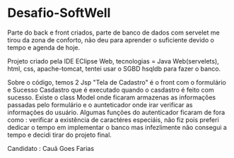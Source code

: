 # Desafio-SoftWell
Parte do back e front criados, parte de banco de dados com servelet me tirou da zona de conforto, não deu para aprender o suficiente devido o tempo e agenda de hoje.

Projeto criado pela IDE EClipse Web, tecnologias = Java Web(servelets), html, css, apache-tomcat, tentei usar o SGBD hsqldb para fazer o banco.

Sobre o código, temos 2 Jsp "Tela de Cadastro" é o front com o formulário e Sucesso Casdastro que é executado quando o casdastro é feito com sucesso. Existe o class Model onde ficaram armazenas as informações passadas pelo formulário e o aunteticador onde irar verificar as informações do usuário. Algumas funções do autenticador ficaram de fora como : verificar a existência de caractéres especiáis, não fiz pois preferi dedicar o tempo em implementar o banco mas infezlimente não consegui a tempo e decidi tirar do projeto final.

Candidato : Cauã Goes Farias
